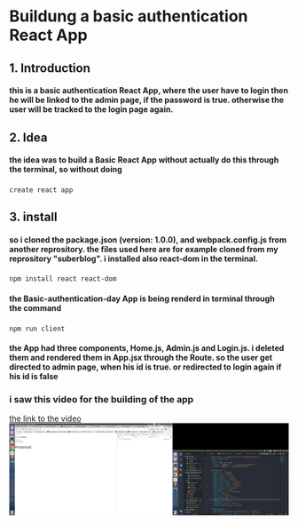 # Buildung a basic authentication React App

## 1. Introduction

#### this is a basic authentication React App, where the user have to login then he will be linked to the admin page, if the password is true. otherwise the user will be tracked to the login page again.

## 2. Idea

#### the idea was to build a Basic React App without actually do this through the terminal, so without doing

`create react app`

## 3. install

#### so i cloned the package.json (version: 1.0.0), and webpack.config.js from another reprository. the files used here are for example cloned from my reprository "suberblog". i installed also react-dom in the terminal.

`npm install react react-dom`

#### the Basic-authentication-day App is being renderd in terminal through the command

`npm run client`

#### the App had three components, Home.js, Admin.js and Login.js. i deleted them and rendered them in App.jsx through the Route. so the user get directed to admin page, when his id is true. or redirected to login again if his id is false

### i saw this video for the building of the app

[the link to the video](https://www.youtube.com/watch?v=ojYbcon588A)
![here is an image for the App](authenication-app.png)

